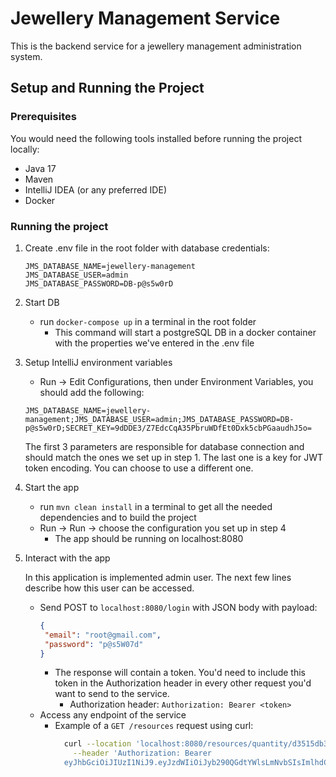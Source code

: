 # Jewellery Management Service

This is the backend service for a jewellery management administration system.

## Setup and Running the Project

### Prerequisites

You would need the following tools installed before running the project locally:

- Java 17
- Maven
- IntelliJ IDEA (or any preferred IDE)
- Docker

### Running the project

1. Create .env file in the root folder with database credentials:
   ```
   JMS_DATABASE_NAME=jewellery-management
   JMS_DATABASE_USER=admin
   JMS_DATABASE_PASSWORD=DB-p@s5w0rD
   ```
2. Start DB
    - run `docker-compose up` in a terminal in the root folder
      - This command will start a postgreSQL DB in a docker container with the properties we've entered in the .env file
3. Setup IntelliJ environment variables
    - Run -> Edit Configurations, then under Environment Variables, you should add the following:
   ```
   JMS_DATABASE_NAME=jewellery-management;JMS_DATABASE_USER=admin;JMS_DATABASE_PASSWORD=DB-p@s5w0rD;SECRET_KEY=9dDDE3/Z7EdcCqA35PbruWDfEt0Dxk5cbPGaaudhJ5o=
   ```
   The first 3 parameters are responsible for database connection and should match the ones we set up in
   step 1. The
   last one is a key for JWT token encoding. You can choose to use a different one.

4. Start the app
    - run `mvn clean install` in a terminal to get all the needed dependencies and to build the project
    - Run -> Run -> choose the configuration you set up in step 4
        - The app should be running on localhost:8080
5. Interact with the app

    In this application is implemented admin user. The next few lines describe how this user can be accessed.
   - Send POST to `localhost:8080/login` with JSON body with payload:
     ```json
     {
      "email": "root@gmail.com",
      "password": "p@s5W07d"
     }
     ```
     - The response will contain a token. You'd need to include this token in the Authorization
       header in every
       other request you'd want to send to the service.
         - Authorization header: `Authorization: Bearer <token>`
   - Access any endpoint of the service
     - Example of a `GET /resources` request using curl:
       ```bash
         curl --location 'localhost:8080/resources/quantity/d3515db3-d8a0-4807-bfae-40d53da0405a' \
           --header 'Authorization: Bearer
         eyJhbGciOiJIUzI1NiJ9.eyJzdWIiOiJyb290QGdtYWlsLmNvbSIsImlhdCI6MTY5NjQ5NjMzMywiZXhwIjoxNjk2NTgyNzMzfQ.WqZMlAvLWkPbqepGrdpwfQY1dG39Jr_69npIWJQb_3U'
       ```